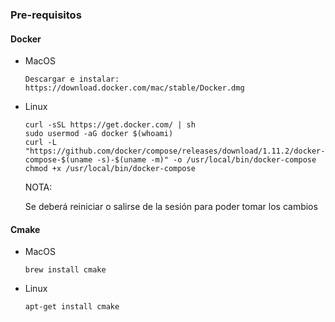 ### Pre-requisitos

#### Docker

- MacOS

  ```
  Descargar e instalar: https://download.docker.com/mac/stable/Docker.dmg
  ```

- Linux

  ```shell
  curl -sSL https://get.docker.com/ | sh
  sudo usermod -aG docker $(whoami)
  curl -L "https://github.com/docker/compose/releases/download/1.11.2/docker-compose-$(uname -s)-$(uname -m)" -o /usr/local/bin/docker-compose
  chmod +x /usr/local/bin/docker-compose
  ```

  NOTA:

  Se deberá reiniciar o salirse de la sesión para poder tomar los cambios

#### Cmake

- MacOS

  ```shell
  brew install cmake
  ```

- Linux

  ```shell
  apt-get install cmake
  ```
